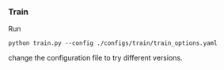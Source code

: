 ### Train
Run

`python train.py --config ./configs/train/train_options.yaml`

change the configuration file to try different versions.

